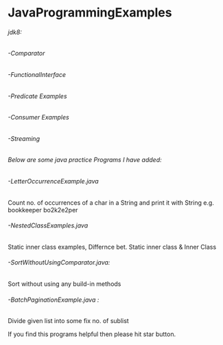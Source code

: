 # JavaProgrammingExamples

###### jdk8:
###### -Comparator

###### -FunctionalInterface

###### -Predicate Examples

###### -Consumer Examples

###### -Streaming


###### Below are some java practice Programs I have added:
###### -LetterOccurrenceExample.java
Count no. of occurrences of a char in a String and print it with String
e.g.
bookkeeper
bo2k2e2per

###### -NestedClassExamples.java
Static inner class examples, Differnce bet. Static inner class & Inner Class

###### -SortWithoutUsingComparator.java:
Sort without using any build-in methods

###### -BatchPaginationExample.java :
Divide given list into some fix no. of sublist

If you find this programs helpful then please hit star button.


